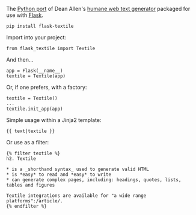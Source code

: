 The [Python port](https://github.com/textile/python-textile) of Dean Allen's [humane web text generator](https://www.textile-lang.com) packaged for use with [Flask](http://flask.pocoo.org).

    pip install flask-textile

Import into your project:

    from flask_textile import Textile

And then...

    app = Flask(__name__)
    textile = Textile(app)

Or, if one prefers, with a factory:

    textile = Textile()
    ...
    textile.init_app(app)

Simple usage within a Jinja2 template:

    {{ text|textile }}

Or use as a filter:

    {% filter textile %}
    h2. Textile

    * is a _shorthand syntax_ used to generate valid HTML
    * is *easy* to read and *easy* to write
    * can generate complex pages, including: headings, quotes, lists, tables and figures

    Textile integrations are available for "a wide range platforms":/article/.
    {% endfilter %}
